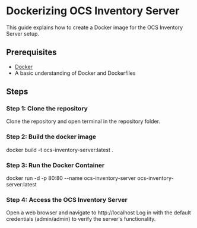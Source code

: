 # Dockerizing OCS Inventory Server

This guide explains how to create a Docker image for the OCS Inventory Server setup.

## Prerequisites

- [Docker](https://docs.docker.com/get-docker/)
- A basic understanding of Docker and Dockerfiles

## Steps

### Step 1: Clone the repository
Clone the repository and open terminal in the repository folder.

### Step 2: Build the docker image
docker build -t ocs-inventory-server:latest .

### Step 3: Run the Docker Container
docker run -d -p 80:80 --name ocs-inventory-server ocs-inventory-server:latest

### Step 4: Access the OCS Inventory Server
Open a web browser and navigate to http://localhost 
Log in with the default credentials (admin/admin) to verify the server's functionality.


